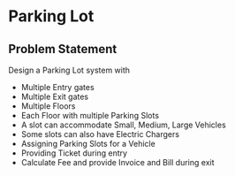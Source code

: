 # Parking Lot

## Problem Statement
Design a Parking Lot system with
- Multiple Entry gates
- Multiple Exit gates
- Multiple Floors
- Each Floor with multiple Parking Slots
- A slot can accommodate Small, Medium, Large Vehicles
- Some slots can also have Electric Chargers
- Assigning Parking Slots for a Vehicle
- Providing Ticket during entry
- Calculate Fee and provide Invoice and Bill during exit
